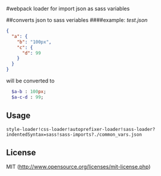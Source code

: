 #webpack loader for import json as sass variables

##converts json to sass veriables
####example:
*test.json*
```json
{
  "a": {
    "b": "100px",
    "c": {
      "d": 99
    }
  }
}
```

will be converted to
```sass
  $a-b : 100px;
  $a-c-d : 99;
```

## Usage
```
style-loader!css-loader!autoprefixer-loader!sass-loader?indentedSyntax=sass!sass-imports?./common_vars.json
```

## License
MIT (http://www.opensource.org/licenses/mit-license.php)
